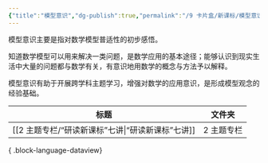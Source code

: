 ```yaml
---
{"title":"模型意识","dg-publish":true,"permalink":"/9 卡片盒/新课标/模型意识/","dgPassFrontmatter":true,"noteIcon":""}
---
```



模型意识主要是指对数学模型普适性的初步感悟。

知道数学模型可以用来解决一类问题，是数学应用的基本途径；能够认识到现实生活中大量的问题都与数学有关，有意识地用数学的概念与方法予以解释。

模型意识有助于开展跨学科主题学习，增强对数学的应用意识，是形成模型观念的经验基础。

| 标题                                 | 文件夹    |
| ---------------------------------- | ------ |
| [[2 主题专栏/“研读新课标”七讲\|“研读新课标”七讲]] | 2 主题专栏 |

{ .block-language-dataview}